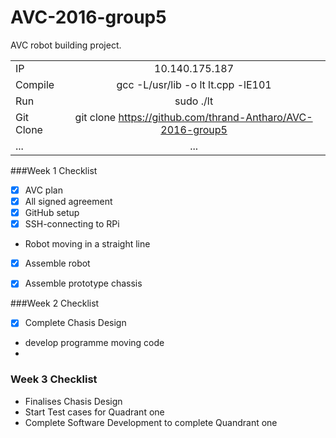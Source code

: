# AVC-2016-group5
AVC robot building project.

|  |   |
| :------------ |:---------------:| 
| IP | 10.140.175.187 |
| Compile | gcc -L/usr/lib -o lt lt.cpp -lE101 |
| Run | sudo ./lt |
| Git Clone | git clone https://github.com/thrand-Antharo/AVC-2016-group5 |
| ...      | ... |





###Week 1 Checklist 

- [x] AVC plan 
-  [x] All signed agreement 
- [x] GitHub setup
- [x] SSH-connecting to RPi 
- Robot moving in a straight line 
- [x] Assemble robot
- [x] Assemble prototype chassis 


###Week 2 Checklist 

- [x] Complete Chasis Design 
- develop programme moving code 
- 

 

### Week 3 Checklist 

- Finalises Chasis Design 
- Start Test cases for Quadrant one 
- Complete Software Development to complete Quandrant one 
  
  


